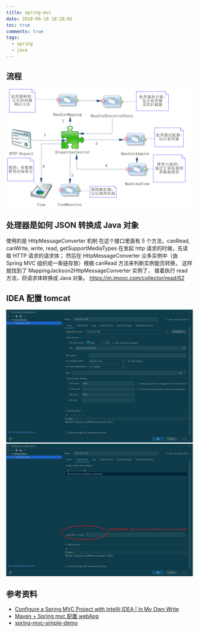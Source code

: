 ```yaml
---
title: spring-mvc
date: 2018-09-10 18:28:02
toc: true
comments: true
tags:
  - spring
  - java
---
```


## 流程

![mvc 流程](./mvc_flow.png)

## 处理器是如何 JSON 转换成 Java 对象

使用的是 HttpMessageConverter 机制
在这个接口里面有 5 个方法，canRead, canWrite, write, read, getSupportMediaTypes
在发起 http 请求的时候，先读取 HTTP 请求的请求体；
然后在 HttpMessageConverter 众多实例中（由 Spring MVC 组织成一条链存放）根据 canRead 方法来判断实例能否转换，
这样就找到了 MappingJackson2HttpMessageConverter 实例了，
接着执行 read 方法，将请求体转换成 Java 对象。
https://m.imooc.com/collector/read/62

## IDEA 配置 tomcat

![202203021514358](https://raw.githubusercontent.com/lyloou/img/develop/img/202203021514358.png)
![202203021515228](https://raw.githubusercontent.com/lyloou/img/develop/img/202203021515228.png)

## 参考资料

- [Configure a Spring MVC Project with Intellij IDEA | In My Own Write](https://iamsaurabh.wordpress.com/2017/02/11/configure-a-spring-mvc-project-with-intellij-idea/)
- [Maven + Spring mvc 配置 webApp](https://www.jianshu.com/p/bae8f30300c5)
- [spring-mvc-simple-demo](https://github.com/lyloou/spring-mvc-simple-demo)
